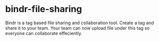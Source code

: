 # bindr-file-sharing
Bindr is a tag based file sharing and collaboration tool. Create a tag and share it to your team. Your team can now upload file under this tag so everyone can collaborate effeciently.

